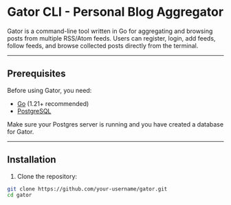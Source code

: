 # Gator CLI - Personal Blog Aggregator

Gator is a command-line tool written in Go for aggregating and browsing posts from multiple RSS/Atom feeds. Users can register, login, add feeds, follow feeds, and browse collected posts directly from the terminal.

---

## Prerequisites

Before using Gator, you need:

- [Go](https://golang.org/dl/) (1.21+ recommended)  
- [PostgreSQL](https://www.postgresql.org/download/)  

Make sure your Postgres server is running and you have created a database for Gator.

---

## Installation

1. Clone the repository:

```bash
git clone https://github.com/your-username/gator.git
cd gator
